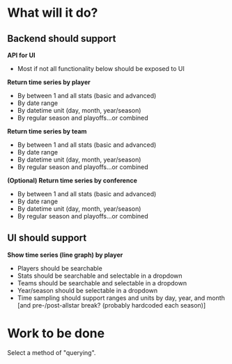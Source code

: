 # What will it do?

## __Backend should support__
__API for UI__
* Most if not all functionality below should be exposed to UI

__Return time series by player__
* By between 1 and all stats (basic and advanced)
* By date range
* By datetime unit (day, month, year/season)
* By regular season and playoffs...or combined

__Return time series by team__
* By between 1 and all stats (basic and advanced)
* By date range
* By datetime unit (day, month, year/season)
* By regular season and playoffs...or combined

__(Optional) Return time series by conference__
* By between 1 and all stats (basic and advanced)
* By date range
* By datetime unit (day, month, year/season)
* By regular season and playoffs...or combined


## __UI should support__
 __Show time series (line graph) by player__
* Players should be searchable
* Stats should be searchable and selectable in a dropdown
* Teams should be searchable and selectable in a dropdown
* Year/season should be selectable in a dropdown
* Time sampling should support ranges and units by day, year, and month [and pre-/post-allstar break? (probably hardcoded each season)]


# Work to be done
Select a method of "querying".   